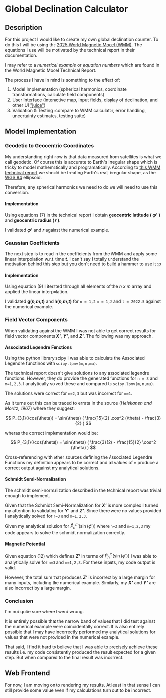 # Global Declination Calculator

## Description

For this project I would like to create my own global declination counter. To do this I will be using the [2025 World Magnetic Model (WMM)](https://www.ncei.noaa.gov/products/world-magnetic-model). The equations I use will be motivated by the technical report in their documentation.

I may refer to a *numerical example* or *equation numbers* which are found in the World Magnetic Model Technical Report.

The process I have in mind is something to the effect of:

1. Model Implementation (spherical harmonics, coordinate transformations, calculate field components)
2. User Interface (interactive map, input fields, display of declination, and other UI ["juice"](https://garden.bradwoods.io/notes/design/juice))
3. Validation & Testing (compare to WMM calculator, error handling, uncertainty estimates, testing suite)

## Model Implementation

### Geodetic to Geocentric Coordinates

My understanding right now is that data measured from satellites is what we call geodetic. Of course this is accurate to Earth's irregular shape which is tricky to model mathematically and programatically. According to [this WMM technical report](
https://repository.library.noaa.gov/view/noaa/24390/noaa_24390_DS1.pdf) we should be treating Earth's real, irregular shape, as the [WGS 84](https://en.wikipedia.org/wiki/World_Geodetic_System) ellipsoid.

Therefore, any spherical harmonics we need to do we will need to use this conversion.

#### Implementation

Using equations (7) in the technical report I obtain **geocentric latitude ( *&phi;*' )** and **geocentric radius ( *r* )**. 

I validated ***&phi;'*** and ***r*** against the numerical example. 

### Gaussian Coefficients

The next step is to read in the coefficients from the WMM and apply some linear interpolation w.r.t. time ***t***. I can't say I totally understand the motivation behind this step but you don't need to build a hammer to use it :p

#### Implementation

Using equation (9) I iterated through all elements of the *n x m* array and applied the linear interpolation.

I validated **g(*n,m,t*)** and **h(*n,m,t*)** for `n = 1,2` `m = 1,2` and `t = 2022.5` against the numerical example.

### Field Vector Components

When validating against the WMM I was not able to get correct results for field vector components ***X'***, ***Y'***, and ***Z'***. The following was my approach.

#### Associated Legendre Functions

Using the python library scipy I was able to calculate the Associated Legendre functinos with `scipy.lpmv(m,n,mu)`.

The technical report doesn't give solutions to any associated legendre functions. However, they do provide the generated functions for `n = 3` and `m=1,2,3`. I analytically solved these and compared to `scipy.lpmv(m,n,mu)`. 

The solutions were correct for `m=2,3` but was incorrect for `m=1`.

As it turns out this can be traced to errata in the source (*Heiskanen and Moritz, 1967*) where they suggest:

$$ P_{3,1}(\cos(\theta)) = \sin(\theta) ( \frac{15}{2} \cos^2 (\theta) - \frac{3}{2} ) $$

wheras the correct implementation would be:

$$ P_{3,1}(\cos(\theta)) = \sin(\theta) ( \frac{3}{2} - \frac{15}{2} \cos^2 (\theta) ) $$


Cross-referencing with other sources defining the Associated Legendre Functions my definition appears to be correct and all values of `m` produce a correct output against my analytical solutions.


#### Schmidt Semi-Normalization

The schmidt semi-normalization described in the technical report was trivial enough to implement. 

Given that the Schmidt Semi-Normalization for ***X'*** is more complex I turned my attention to validating for ***Y'*** and ***Z'***. Since there were no values provided I analytically solved for `n=3` and `m=1,2,3`. 

Given my analytical solution for $\bar{P}_n^m(\sin(\phi'))$ where `n=3` and `m=1,2,3` my code appears to solve the schmidt normalization correctly.

#### Magnetic Potential

Given equation  (12) which defines ***Z'*** in terms of $\bar{P}_n^m(\sin(\phi'))$ I was able to analytically solve for `n=3` and `m=1,2,3`. 
For these inputs, my code output is valid.

However, the total sum that produces ***Z'*** is incorrect by a large margin for many inputs, including the numerical example. Similarly, my ***X'*** and ***Y'*** are also incorrect by a large margin.

### Conclusion

I'm not quite sure where I went wrong. 

It is entirely possible that the narrow band of values that I did test against the numerical example were coincidentally correct. It is also entirely possible that I may have incorrectly performed my analytical solutions for values that were not provided in the numerical example.

That said, I find it hard to believe that I was able to precisely achieve these results i.e. my code consistently produced the result expected for a given step. But when compared to the final result was incorrect. 

## Web Frontend

For now, I am moving on to rendering my results. At least in that sense I can still provide some value even if my calculations turn out to be incorrect.

